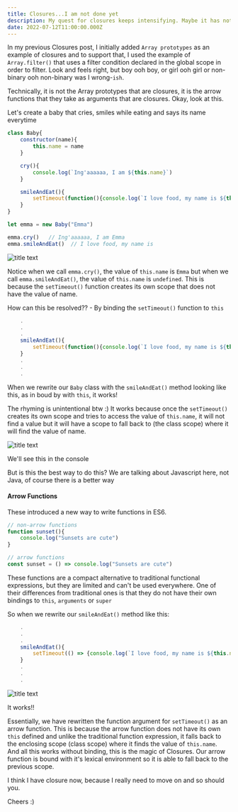 ```yaml
---
title: Closures...I am not done yet
description: My quest for closures keeps intensifying. Maybe it has nothing to do with Javascript closures but some other kind of closure. Anyway, let's explore array functions as closures.
date: 2022-07-12T11:00:00.000Z
---
```


In my previous Closures post, I initially added ``Array prototypes`` as an example of closures and to support that, I used the example of ``Array.filter()`` that uses a filter condition declared in the global scope in order to filter. Look and feels right, but boy ooh boy, or girl ooh girl or non-binary ooh non-binary was I wrong-``ish``.

Technically, it is not the Array prototypes that are closures, it is the arrow functions that they take as arguments that are closures. Okay, look at this.

Let's create a baby that cries, smiles while eating and says its name everytime

```js
class Baby{
    constructor(name){
        this.name = name
    }

    cry(){
        console.log(`Ing'aaaaaa, I am ${this.name}`)
    }

    smileAndEat(){
        setTimeout(function(){console.log(`I love food, my name is ${this.name}`)}, 1000)
    }
}

let emma = new Baby("Emma")

emma.cry()   // Ing'aaaaaa, I am Emma
emma.smileAndEat()  // I love food, my name is
```
<img src="https://github.com/kibuikaCodes/kibuika.com/blob/main/content/assets/emma.png?raw=true" alt="title text">

Notice when we call ``emma.cry()``, the value of ``this.name`` is ``Emma`` but when we call ``emma.smileAndEat()``, the value of ``this.name`` is ``undefined``. This is because the ``setTimeout()`` function creates its own scope that does not have the value of name.

How can this be resolved?? - By binding the ``setTimeout()`` function to ``this``

```js
    .
    .
    .
    smileAndEat(){
        setTimeout(function(){console.log(`I love food, my name is ${this.name}`)}.bind(this), 1000)
    }
    .
    .
    .

```

When we rewrite our ``Baby`` class with the ``smileAndEat()`` method looking like this, as in boud by with ``this``, it works!

The rhyming is unintentional btw :)
It works because once the ``setTimeout()`` creates its own scope and tries to access the value of ``this.name``, it will not find a value but it will have a scope to fall back to (the class scope) where it will find the value of name.

<img src="https://github.com/kibuikaCodes/kibuika.com/blob/main/content/assets/kyle.png?raw=true" alt="title text">

We'll see this in the console


But is this the best way to do this? We are talking about Javascript here, not Java, of course there is a better way

#### Arrow Functions
These introduced a new way to write functions in ES6.

```js
// non-arrow functions
function sunset(){
    console.log("Sunsets are cute")
}

// arrow functions
const sunset = () => console.log("Sunsets are cute")
```

These functions are a compact alternative to traditional functional expressions, but they are limited and can't be used everywhere.
One of their differences from traditional ones is that they do not have their own bindings to ``this``, ``arguments`` or ``super``

So when we rewrite our ``smileAndEat()`` method like this:

```js
    .
    .
    .
    smileAndEat(){
        setTimeout(() => {console.log(`I love food, my name is ${this.name}`)}, 1000)
    }
    .
    .
    .
```

<img src="https://github.com/kibuikaCodes/kibuika.com/blob/main/content/assets/ken.png?raw=true" alt="title text">



It works!! 

Essentially, we have rewritten the function argument for ``setTimeout()`` as an arrow function. This is because the arrow function does not have its own ``this`` defined and unlike the traditional function expression, it falls back to the enclosing scope (class scope) where it finds the value of ``this.name``. And all this works without binding, this is the magic of Closures. Our arrow function is bound with it's lexical environment so it is able to fall back to the previous scope.


I think I have closure now, because I really need to move on and so should you.

Cheers :)






